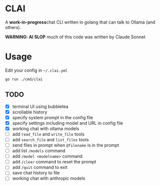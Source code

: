 # CLAI

A **work-in-progress**chat CLI written in golang that can talk to Ollama (and others).

**WARNING: AI SLOP** much of this code was written by Claude Sonnet

# Usage

Edit your config in `~/.clai.yml`

```bash
go run ./cmd/clai
```

## TODO

- [x] terminal UI using bubbletea
- [x] scrollable history
- [x] specify system prompt in the config file
- [x] specify settings including model and URL in config file
- [x] working chat with ollama models
- [ ] add `read_file` and `write_file` tools
- [ ] add `search_file` and `list_files` tools
- [ ] send files in prompt when `@filename` is in the prompt
- [ ] add list `/models` command
- [ ] add `/model <modelname>` command
- [ ] add `/clear` command to reset the prompt
- [ ] add `/quit` command to exit
- [ ] save chat history to file
- [ ] working chat with anthropic models